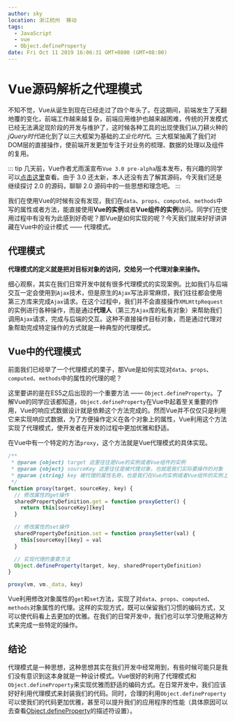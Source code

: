 ```yaml
---
author: sky
location: 浙江杭州	移动
tags: 
  - JavaScript
  - vue
  - Object.defineProperty
date: Fri Oct 11 2019 16:06:31 GMT+0800 (GMT+08:00)
---
```


# Vue源码解析之代理模式

不知不觉，Vue从诞生到现在已经走过了四个年头了。在这期间，前端发生了天翻地覆的变化，前端工作越来越复杂，前端应用维护也越来越困难，传统的开发模式已经无法满足现阶段的开发与维护了，这时候各种工具的出现使我们从刀耕火种的*jQuery时代*进化到了以三大框架为基础的*工业化时代*。三大框架抽离了我们对DOM层的直接操作，使前端开发更加专注于对业务的梳理、数据的处理以及组件的复用。

::: tip
几天前，Vue作者尤雨溪宣布`Vue 3.0 pre-alpha`版本发布，有兴趣的同学可以[点击这里](https://github.com/vuejs/vue-next)查看。由于 3.0 还太新，本人还没有去了解其源码，今天我们还是继续探讨 2.0 的源码，聊聊 2.0 源码中的一些思想和理念吧。
:::

我们在使用Vue的时候有没有发现，我们在`data`、`props`、`computed`、`methods`中写的属性或者方法，能直接使用**Vue的实例**或者**Vue组件的实例**访问。同学们在使用过程中有没有为此感到好奇呢？那Vue是如何实现的呢？今天我们就来好好讲讲藏在Vue中的设计模式 —— 代理模式。

## 代理模式

**代理模式的定义就是把对目标对象的访问，交给另一个代理对象来操作。**

细心观察，其实在我们日常开发中就有很多代理模式的实现案例。比如我们与后端交互一定会使用到`Ajax`技术，但是原生的`Ajax`写法非常麻烦，我们往往都会使用第三方库来完成`Ajax`请求。在这个过程中，我们并不会直接操作`XMLHttpRequest`的实例进行各种操作，而是通过**代理人**（第三方`Ajax`库的私有对象）来帮助我们调用`Ajax`请求，完成与后端的交互。这种不直接操作目标对象，而是通过代理对象帮助完成特定操作的方式就是一种典型的代理模式。

## Vue中的代理模式

前面我们已经举了一个代理模式的栗子，那Vue是如何实现对`data`、`props`、`computed`、`methods`中的属性的代理的呢？

这里要讲的是在ES5之后出现的一个重要方法 —— `Object.defineProperty`。了解Vue的同学应该都知道，`Object.defineProperty`在Vue中起着至关重要的作用，Vue的响应式数据设计就是依赖这个方法完成的。然而Vue并不仅仅只是利用它来实现响应式数据，为了方便操作定义在各个对象上的属性，Vue利用这个方法实现了代理模式，使开发者在开发的过程中更加优雅和舒适。

在Vue中有一个特定的方法`proxy`，这个方法就是Vue代理模式的具体实现。

```javascript
/**
 * @param {object} target 这里往往是Vue的实例或者Vue组件的实例
 * @param {object} sourceKey 这里往往是被代理对象，也就是我们实际要操作的对象
 * @param {string} key 被代理的属性名称，也是我们在Vue的实例或者Vue组件的实例上操作的属性名称
 */
function proxy(target, sourceKey, key) {
  // 修改属性的get操作
  sharedPropertyDefinition.get = function proxyGetter() {
    return this[sourceKey][key]
  }

  // 修改属性的set操作
  sharedPropertyDefinition.set = function proxySetter(val) {
    this[sourceKey][key] = val
  }

  // 实现代理的重要方法
  Object.defineProperty(target, key, sharedPropertyDefinition)
}

proxy(vm, vm._data, key)
```

Vue利用修改对象属性的`get`和`set`方法，实现了对`data`、`props`、`computed`、`methods`对象属性的代理。这样的实现方式，既可以保留我们习惯的编码方式，又可以使代码看上去更加的优雅。在我们的日常开发中，我们也可以学习使用这种方式来完成一些特定的操作。

## 结论

代理模式是一种思想，这种思想其实在我们开发中经常用到，有些时候可能只是我们没有意识到这本身就是一种设计模式。Vue很好的利用了代理模式和`Object.defineProperty`来实现优雅而舒适的编码方式。在日常开发中，我们应该好好利用代理模式来封装我们的代码。同时，合理的利用`Object.defineProperty`可以使我们的代码更加优雅，甚至可以提升我们的应用程序的性能（具体原因可以去查看[Object.defineProperty](https://developer.mozilla.org/zh-CN/docs/Web/JavaScript/Reference/Global_Objects/Object/defineProperty)的描述符设置）。
